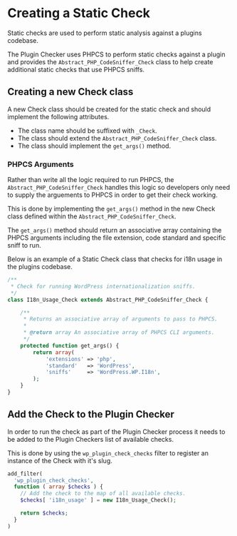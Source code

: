 
# Creating a Static Check

Static checks are used to perform static analysis against a plugins codebase.

The Plugin Checker uses PHPCS to perform static checks against a plugin and provides the `Abstract_PHP_CodeSniffer_Check` class to help create additional static checks that use PHPCS sniffs.

## Creating a new Check class

A new Check class should be created for the static check and should implement the following attributes.

- The class name should be suffixed with `_Check`.
- The class should extend the `Abstract_PHP_CodeSniffer_Check` class.
- The class should implement the `get_args()` method.

### PHPCS Arguments

Rather than write all the logic required to run PHPCS, the `Abstract_PHP_CodeSniffer_Check` handles this logic so developers only need to supply the arguements to PHPCS in order to get their check working.

This is done by implementing the `get_args()` method in the new Check class defined within the `Abstract_PHP_CodeSniffer_Check`.

The `get_args()` method should return an associative array containing the PHPCS arguments including the file extension, code standard and specific sniff to run.

Below is an example of a Static Check class that checks for i18n usage in the plugins codebase.

```php
/**
 * Check for running WordPress internationalization sniffs.
 */
class I18n_Usage_Check extends Abstract_PHP_CodeSniffer_Check {

	/**
	 * Returns an associative array of arguments to pass to PHPCS.
	 *
	 * @return array An associative array of PHPCS CLI arguments.
	 */
	protected function get_args() {
		return array(
			'extensions' => 'php',
			'standard'   => 'WordPress',
			'sniffs'     => 'WordPress.WP.I18n',
		);
	}
}
```

## Add the Check to the Plugin Checker

In order to run the check as part of the Plugin Checker process it needs to be added to the Plugin Checkers list of available checks.

This is done by using the `wp_plugin_check_checks` filter to register an instance of the Check with it's slug.

```php
add_filter(
  'wp_plugin_check_checks',
  function ( array $checks ) {
    // Add the check to the map of all available checks.
    $checks[ 'i18n_usage' ] = new I18n_Usage_Check();

    return $checks;
  }
)
